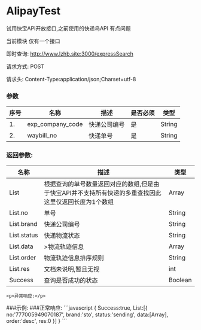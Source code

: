 <!DOCTYPE html>
<html lang="zh">

<head>
    <meta charset="utf-8" />
</head>

<body>
    <h1 id="h1-alipaytest">
        <a name="AlipayTest" class="reference-link"></a>
        <span class="header-link octicon octicon-link"></span>AlipayTest
    </h1>
    <p>试用快宝API开放接口,之前使用的快递鸟API 有点问题</p>
    <p>当前模块 仅有一个接口</p>
    <p>即时查询: <a href="http://www.lzhb.site:3000/expressSearch">http://www.lzhb.site:3000/expressSearch</a></p>
    <p>请求方式: POST</p>
    <p>请求头: Content-Type:application/json;Charset=utf-8</p>
    <h3 id="h3-u53C2u6570">
        <a name="参数" class="reference-link"></a><span class="header-link octicon octicon-link"></span>参数</h3>
    <table>
        <thead>
            <tr>
                <th>序号</th>
                <th>名称</th>
                <th>描述</th>
                <th>是否必须</th>
                <th>类型</th>
            </tr>
        </thead>
        <tbody>
            <tr>
                <td>1.</td>
                <td>exp_company_code</td>
                <td>快递公司编号</td>
                <td>是</td>
                <td>String</td>
            </tr>
            <tr>
                <td>2.</td>
                <td>waybill_no</td>
                <td>快递单号</td>
                <td>是</td>
                <td>String</td>
            </tr>
        </tbody>
    </table>
    <h3 id="h3--"><a name="返回参数:" class="reference-link"></a><span class="header-link octicon octicon-link"></span>返回参数:
    </h3>
    <table>
        <thead>
            <tr>
                <th>名称</th>
                <th>描述</th>
                <th>类型</th>
            </tr>
        </thead>
        <tbody>
            <tr>
                <td>List</td>
                <td>根据查询的单号数量返回对应的数组,但是由于快宝API并不支持所有快递的多重查找因此 这里仅返回长度为1个数组</td>
                <td>Array</td>
            </tr>
            <tr>
                <td>List.no</td>
                <td>单号</td>
                <td>String</td>
            </tr>
            <tr>
                <td>List.brand</td>
                <td>快递公司编号</td>
                <td>String</td>
            </tr>
            <tr>
                <td>List.status</td>
                <td>快递物流状态</td>
                <td>String</td>
            </tr>
            <tr>
                <td>List.data</td>
                <td>&gt;物流轨迹信息</td>
                <td>Array</td>
            </tr>
            <tr>
                <td>List.order</td>
                <td>物流轨迹信息排序规则</td>
                <td>String</td>
            </tr>
            <tr>
                <td>List.res</td>
                <td>文档未说明,暂且无视</td>
                <td>int</td>
            </tr>
            <tr>
                <td>Success</td>
                <td>查询是否成功的状态</td>
                <td>Boolean</td>
            </tr>
        </tbody>
    </table>

    <p>异常响应:</p>

</body>

</html>
    ###示例:  
    ###正常响应:  
    ```javascript
    {
        Success:true,
        List:[{
            no:'777005949070187',
            brand:'sto',
            status:'sending',
            data:[Array],
            order:'desc',
            res:0
         }]
    }
    ```
